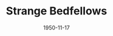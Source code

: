 ---
title: Strange Bedfellows
date: 1950-11-17
closing_date: 1950-11-25
layout: productions
featured_image:
image_caption:
image_credit:
playbill:
Theatre: Theatre Jacksonville
Venue: Little Theatre
cast:
- Addie Cromwell Hampton: Jewett Ashley
- Beulah: Jeanne Strickland
- Birdie: Sue Miller
- Clarissa Blynn Cromwell: Marion Conner
- Gifford Hampton: George Durney
- Julia Cromwell: Jean Heebner
- Lillian Hampton: Sabina Clair Reiser
- Ling: Bill Gibbs
- Matthew Cromwell: Snick Ogden
- Mayor Ambrose Tibbett: Richard Kaszner
- Mrs. Gimble: Billie Lane Rush
- Mrs. Tillie Sparker: Jane Porter
- Mrs. Worley: Mildred Thomas
- Nicky Hampton:
  - Frank Seghers, Jr.
  - Mathis Lee Becker
- Opal: Bonnie Manes
- Senator William Cromwell: Major J. Reiser
- Vincent Pemberton: Jack Vaughn
- Zita: June Bowden
crew:
- Director: Paul E. Geisenhof
- Assistant Director:
  - Jeanne Strickland
  - Sue Miller
- Book Holder: Eve Oltman
- Curtain: L.J. Gift
- Light Controls: Walter Quattlebaum
- Make-up Assistant:
  - Elmo Lehman
  - Jane Porter
  - Ernestine Taylor
  - Roy Meischner
- Make-up Chairman: Richard Kaszner
- Music: Su Hawkins
- Properties Assistant:
  - Helen Jones
  - Ruth Hamilton
  - Larry Johnson
  - Margaret Grimm
  - Deane Jackson
  - Joan Brown
  - Janet Sucow
  - Larry Zell
  - Edna Spindel
- Properties Chairman: Edythe Price
- Set and Technical Direction: Bernard W. Kane
- Set Color Design: Jay Harder
- Set Construction and Painting:
  - Walter Quattlebaum
  - Edna Spindel
  - Shirley Kane
  - Reine Arrington
  - Jimmy Dawson
  - Frankie Goldberg
  - Gloria Meekins
  - Grace Ogden
  - Larry Zell
  - Laurel Barton
  - Jean Rabin
- Stage Manager: Peggy Gift
- Wardrobe Chairman:
  - Eula Mae Snow
  - Madelon Geisenhof
- Wardrobe Assistant:
  - Ann Pafford Welch
  - Karen O'Shaughnessy
  - Margaret Fairweather
  - Helen List
  - Edna Spindel
  - Laurel Barton
  - Dorothy Womble
  - Doris Hobgood
  - Mrs. R.P. Broome
  - Polly Clendening
  - Jean Rabin
orchestra:
external_links:
---